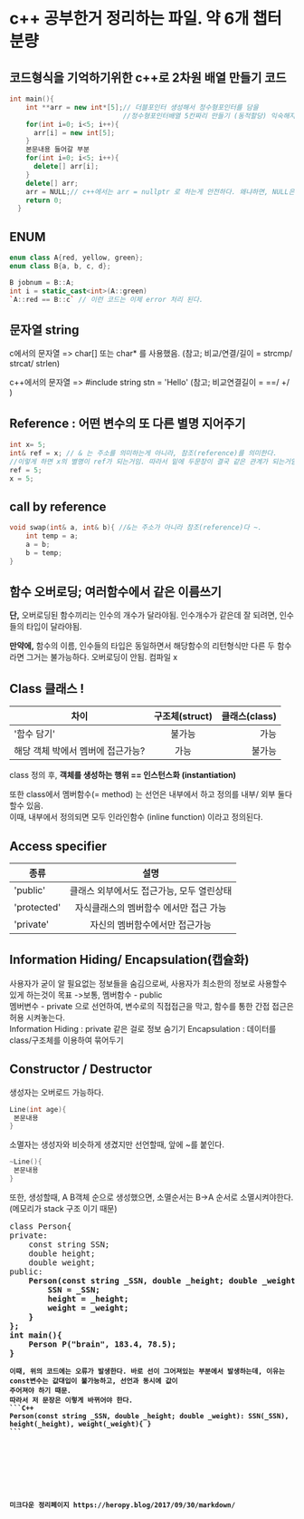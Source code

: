 # c++ 공부한거 정리하는 파일. 약 6개 챕터분량

## 코드형식을 기억하기위한 c++로 2차원 배열 만들기 코드

```c++
int main(){
    int **arr = new int*[5];// 더블포인터 생성해서 정수형포인터를 담을 
                            //정수형포인터배열 5칸짜리 만들기 (동적할당) 익숙해지자
    for(int i=0; i<5; i++){
      arr[i] = new int[5];
    }
    본문내용 들어갈 부분
    for(int i=0; i<5; i++){
      delete[] arr[i];
    }
    delete[] arr;
    arr = NULL;// c++에서는 arr = nullptr 로 하는게 안전하다. 왜냐하면, NULL은 0과 같은의미라서 상수로 
    return 0;
  }
```
## ENUM
```c++
enum class A{red, yellow, green};
enum class B{a, b, c, d};

B jobnum = B::A;
int i = static_cast<int>(A::green)
`A::red == B::c` // 이런 코드는 이제 error 처리 된다.
```
## 문자열 string

c에서의 문자열 => char[] 또는  char* 를 사용했음. (참고; 비교/연결/길이 = strcmp/ strcat/ strlen)

c++에서의 문자열 => #include<string> string stn = 'Hello' (참고; 비교연결길이 = ==/ +/ )

## Reference : 어떤 변수의 또 다른 별명 지어주기
```c++
int x= 5;
int& ref = x; // & 는 주소를 의미하는게 아니라, 참조(reference)를 의미한다.
//이렇게 하면 x의 별명이 ref가 되는거임. 따라서 밑에 두문장이 결국 같은 관계가 되는거임.
ref = 5;
x = 5;
```
## call by reference 
```C++
void swap(int& a, int& b){ //&는 주소가 아니라 참조(reference)다 ~.
    int temp = a;
    a = b;
    b = temp;
}
```
## 함수 오버로딩; 여러함수에서 같은 이름쓰기 
__단,__ 오버로딩된 함수끼리는 인수의 개수가 달라야됨. 인수개수가 같은데 잘 되려면, 인수들의 타입이 달라야됨.

__만약에,__ 함수의 이름, 인수들의 타입은 동일하면서 해당함수의 리턴형식만 다른 두 함수라면 그거는 불가능하다. 오버로딩이 안됨. 컴파일 x

## Class 클래스 !
차이 | 구조체(struct) | 클래스(class)
|--------|:------:|------:|
|'함수 담기'| 불가능 | 가능 |
|해당 객체 박에서 멤버에 접근가능? | 가능 | 불가능 |

class 정의 후, __객체를 생성하는 행위  == 인스턴스화 (instantiation)__ 

또한 class에서 멤버함수(= method) 는 선언은 내부에서 하고 정의를 내부/ 외부 둘다 할수 있음.  
이때, 내부에서 정의되면 모두 인라인함수 (inline function) 이라고 정의된다.

## Access specifier
종류 | 설명
|-----|:------:|
'public'| 클래스 외부에서도 접근가능, 모두 열린상태
'protected'| 자식클래스의 멤버함수 에서만 접근 가능
'private' | 자신의 멤버함수에서만 접근가능

## Information Hiding/ Encapsulation(캡슐화)

사용자가 굳이 알 필요없는 정보들을 숨김으로써, 사용자가 최소한의 정보로 사용할수 있게 하는것이 목표
->보통, 멤버함수 - public  
멤버변수 - private 으로 선언하여, 변수로의 직접접근을 막고, 함수를 통한 간접 접근은 허용 시켜놓는다.  
Information Hiding : private 같은 걸로 정보 숨기기
Encapsulation : 데이터를 class/구조체를 이용하여 묶어두기  

## Constructor / Destructor

생성자는 오버로드 가능하다.  
```c++
Line(int age){
 본문내용
}
```
소멸자는 생성자와 비슷하게 생겼지만 선언할때, 앞에 ~를 붙인다.
```c++
~Line(){
 본문내용
}
```
또한, 생성할때, A B객체 순으로 생성했으면, 소멸순서는 B->A 순서로 소멸시켜야한다.
(메모리가 stack 구조 이기 때문)

<pre <code>
class Person{
private:
    const string SSN;
    double height;
    double weight;
public:
    <b>Person(const string _SSN, double _height; double _weight){
        SSN = _SSN;
        height = _height;
        weight = _weight;
    }<b>
};
int main(){
    Person P("brain", 183.4, 78.5);
}
<code>
이때, 위의 코드에는 오류가 발생한다. 바로 선이 그어져있는 부분에서 발생하는데, 이유는 const변수는 값대입이 불가능하고, 선언과 동시에 값이  
주어져야 하기 때문.
따라서 저 문장은 이렇게 바뀌어야 한다.
```C++
Person(const string _SSN, double _height; double _weight): SSN(_SSN), height(_height), weight(_weight){ }
```








미크다운 정리페이지 https://heropy.blog/2017/09/30/markdown/

